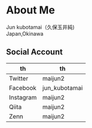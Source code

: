 # About Me
Jun kubotamai（久保玉井純)  
Japan,Okinawa


## Social Account
| th | th |
| ---- | ---- |
|  Twitter  |  maijun2  |
|  Facebook  |  jun_kubotamai  |
|  Instagram  |  maijun2  |
|  Qiita  |  maijun2  |
|  Zenn  |  maijun2  |



<!---
maijun2/maijun2 is a ✨ special ✨ repository because its `README.md` (this file) appears on your GitHub profile.
You can click the Preview link to take a look at your changes.
--->
